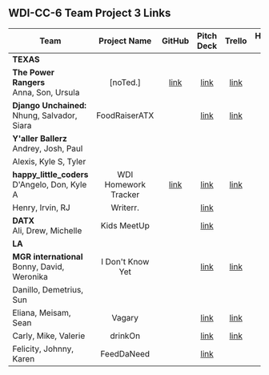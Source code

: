 ## WDI-CC-6 Team Project 3 Links

| Team | Project Name | GitHub | Pitch Deck | Trello | Hosted Site |
|---|:---:|:---:|:---:|:---:|:---:|
| **TEXAS** |  |  |  |  |  |
| **The Power Rangers**<br>Anna, Son, Ursula | [noTed.] | [link](https://github.com/ursulacj/noted) | [link](https://www.beautiful.ai/deck/-L_j2MZc-5qHhOStYXVF/noTed) | [link](https://trello.com/b/HIHS5yu2/dream-team) |  |
| **Django Unchained:**<br>Nhung, Salvador, Siara | FoodRaiserATX |  | [link](https://docs.google.com/presentation/d/1-6OqntLFfdrx6nVp4mRhuVxSXJuNfktb_uYloKOpJ44/edit#slide=id.g5224fbf7f3_0_77) | [link](https://trello.com/b/K6kJmv9J/foodraiseratx) |  |
| **Y'aller Ballerz**<br>Andrey, Josh, Paul |  |  |  |  |  |
| Alexis, Kyle S, Tyler |  |  |  |  |  |
| **happy\_little\_coders**<br>D'Angelo, Don, Kyle A | WDI Homework Tracker | [link](https://github.com/dmshakur/homework_tracker) | [link](https://docs.google.com/presentation/d/1puSIJzocx863FpTMzGpc9qtUEER_d37f00WisMeDeos/edit#slide=id.p) | [link](https://trello.com/b/w0hA2pvD/wdi-project-3) |  |
| Henry, Irvin, RJ | Writerr. |  | [link](https://spark.adobe.com/page/BxR1rk3TJeIEz/) |  |  |
| **DATX**<br>Ali, Drew, Michelle | Kids MeetUp |  | [link](https://docs.google.com/presentation/d/1p3Q7vMzOEqd_vT0TUYXEc4E_LBAK1cxazGH9B38Io_I/edit#slide=id.gc6f8954bc_0_53) |  |  |
| **LA** |  |  |  |  |  |
| **MGR international**<br>Bonny, David, Weronika | I Don't Know Yet |  | [link](https://docs.google.com/presentation/d/1zvDjPjBGm_4EokHQNywKntfCZCpNvSdJI4-4fVKDmXk/edit#slide=id.g529abe8f2c_0_5) | [link](https://trello.com/b/Z1mn9UPK/i-dont-know-yet) |  |
| Danillo, Demetrius, Sun |  |  |  |  |  |
| Eliana, Meisam, Sean | Vagary |  | [link](https://docs.google.com/presentation/d/1fX7aM9dEpv-n8vV4KU2qez4uc5lbHT2IU8ZylUF12eY/edit#slide=id.gc6f59039d_0_0) | [link](https://trello.com/b/CRkhxSSg/vagary) |  |
| Carly, Mike, Valerie | drinkOn |  | [link](https://docs.google.com/presentation/d/1Q2y7IEL_R6I0XUfAoAjWWpwYh0fBrYPnl9HST1QQEZ4/edit#slide=id.gc6f83aa91_0_50) | [link](https://trello.com/b/GuNIYohD/project-3-drinkon) |  |
| Felicity, Johnny, Karen | FeedDaNeed |  | [link](https://docs.google.com/presentation/d/1lBTUELaiT9r-4gFQ9Mqnej1AE_F94HXkXopeUB5sj2k/edit#slide=id.gd9c453428_0_16) |  |  |
